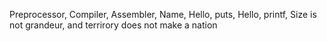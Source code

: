 Preprocessor, Compiler, Assembler, Name, Hello, puts, Hello, printf, Size is not grandeur, and terrirory does not make a nation
